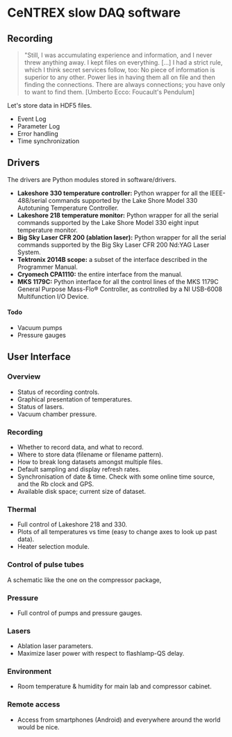# CeNTREX slow DAQ software

## Recording

> "Still, I was accumulating experience and information, and I never threw
> anything away. I kept files on everything. [...] I had a strict rule, which I
> think secret services follow, too: No piece of information is superior to any
> other. Power lies in having them all on file and then finding the connections.
> There are always connections; you have only to want to find them.
> [Umberto Ecco: Foucault's Pendulum] 

Let's store data in HDF5 files.

- Event Log
- Parameter Log
- Error handling
- Time synchronization

## Drivers

The drivers are Python modules stored in software/drivers.

- **Lakeshore 330 temperature controller:** Python wrapper for all the IEEE-488/serial commands supported by the Lake Shore Model 330 Autotuning Temperature Controller.
- **Lakeshore 218 temperature monitor:** Python wrapper for all the serial commands supported by the Lake Shore Model 330 eight input temperature monitor.
- **Big Sky Laser CFR 200 (ablation laser):** Python wrapper for all the serial commands supported by the Big Sky Laser CFR 200 Nd:YAG Laser System.
- **Tektronix 2014B scope:** a subset of the interface described in the Programmer Manual.
- **Cryomech CPA1110:** the entire interface from the manual.
- **MKS 1179C:** Python interface for all the control lines of the MKS 1179C General Purpose Mass-Flo® Controller, as controlled by a NI USB-6008 Multifunction I/O Device.

#### Todo

- Vacuum pumps
- Pressure gauges

## User Interface

### Overview

- Status of recording controls.
- Graphical presentation of temperatures.
- Status of lasers.
- Vacuum chamber pressure.

### Recording

- Whether to record data, and what to record.
- Where to store data (filename or filename pattern).
- How to break long datasets amongst multiple files.
- Default sampling and display refresh rates.
- Synchronisation of date & time. Check with some online time source, and the Rb clock and GPS.
- Available disk space; current size of dataset.

### Thermal

- Full control of Lakeshore 218 and 330.
- Plots of all temperatures vs time (easy to change axes to look up past data).
- Heater selection module.

### Control of pulse tubes

A schematic like the one on the compressor package,

### Pressure

- Full control of pumps and pressure gauges.

### Lasers

- Ablation laser parameters.
- Maximize laser power with respect to flashlamp-QS delay.

### Environment

- Room temperature & humidity for main lab and compressor cabinet.

### Remote access

- Access from smartphones (Android) and everywhere around the world would be nice.
